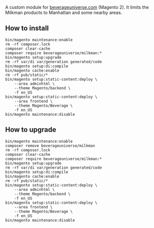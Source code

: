 A custom module for [beverageuniverse.com](https://beverageuniverse.com) (Magento 2).
It limits the Milkman products to Manhattan and some nearby areas. 

## How to install
```
bin/magento maintenance:enable
rm -rf composer.lock
composer clear-cache
composer require beverageuniverse/milkman:*
bin/magento setup:upgrade
rm -rf var/di var/generation generated/code
bin/magento setup:di:compile
bin/magento cache:enable
rm -rf pub/static/*
bin/magento setup:static-content:deploy \
	--area adminhtml \
	--theme Magento/backend \
	-f en_US
bin/magento setup:static-content:deploy \
	--area frontend \
	--theme Magento/Beverage \
	-f en_US
bin/magento maintenance:disable
```

## How to upgrade
```
bin/magento maintenance:enable
composer remove beverageuniverse/milkman
rm -rf composer.lock
composer clear-cache
composer require beverageuniverse/milkman:*
bin/magento setup:upgrade
rm -rf var/di var/generation generated/code
bin/magento setup:di:compile
bin/magento cache:enable
rm -rf pub/static/*
bin/magento setup:static-content:deploy \
	--area adminhtml \
	--theme Magento/backend \
	-f en_US
bin/magento setup:static-content:deploy \
	--area frontend \
	--theme Magento/Beverage \
	-f en_US
bin/magento maintenance:disable
```
